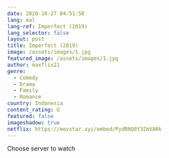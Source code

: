 ```yaml
---
date: 2020-10-27 04:51:50
lang: mal
lang-ref: Imperfect (2019)
lang_selector: false
layout: post
title: Imperfect (2019)
image: /assets/images/1.jpg
featured_image: /assets/images/1.jpg
author: maxflix21
genre:
  - Comedy
  - Drama
  - Family
  - Romance
country: Indonesia
content_rating: G
featured: false
imageshadow: true
netflix: https://movstar.xyz/embed/PydRNQ0Y3ZmVARk
---
```

Choose server to watch